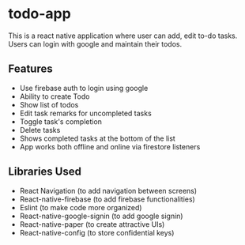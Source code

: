 # todo-app

This is a react native application where user can add, edit to-do tasks. Users can login with google and maintain their todos.


## Features


- Use firebase auth to login using google
- Ability to create Todo
- Show list of todos 
- Edit task remarks for uncompleted tasks
- Toggle task's completion
- Delete tasks
- Shows completed tasks at the bottom of the list
- App works both offline and online via firestore listeners



## Libraries Used


- React Navigation (to add navigation between screens)
- React-native-firebase (to add firebase functionalities)
- Eslint (to make code more organized)
- React-native-google-signin (to add google signin)
- React-native-paper (to create attractive UIs)
- React-native-config (to store confidential keys)

